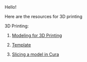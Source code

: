   Hello!
  
  Here are the resources for 3D printing
  
  3D Printing:
  
  1. [Modeling for 3D Printing](/Tutorials&Templates/3Dprinters/ModelingGuide)
  
  2. [Template](/Tutorials&Templates/3Dprinters/2024TemplateNYIT.3dm)
  
  3. [Slicing a model in Cura](/Tutorials&Templates/3Dprinters/CuraSlicer)
